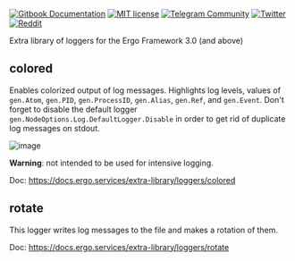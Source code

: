[![Gitbook Documentation](https://img.shields.io/badge/GitBook-Documentation-f37f40?style=plastic&logo=gitbook&logoColor=white&style=flat)](https://docs.ergo.services/extra-library/loggers)
[![MIT license](https://img.shields.io/badge/license-MIT-brightgreen.svg)](https://opensource.org/licenses/MIT)
[![Telegram Community](https://img.shields.io/badge/Telegram-ergo__services-229ed9?style=flat&logo=telegram&logoColor=white)](https://t.me/ergo_services)
[![Twitter](https://img.shields.io/badge/Twitter-ergo__services-00acee?style=flat&logo=twitter&logoColor=white)](https://twitter.com/ergo_services)
[![Reddit](https://img.shields.io/badge/Reddit-r/ergo__services-ff4500?style=plastic&logo=reddit&logoColor=white&style=flat)](https://reddit.com/r/ergo_services)

Extra library of loggers for the Ergo Framework 3.0 (and above)

## colored
Enables colorized output of log messages. Highlights log levels, values of `gen.Atom`, `gen.PID`, `gen.ProcessID`, `gen.Alias`, `gen.Ref`, and `gen.Event`.
Don't forget to disable the default logger `gen.NodeOptions.Log.DefaultLogger.Disable` in order to get rid of duplicate log messages on stdout.

![image](https://github.com/ergo-services/logger/assets/118860/bbe38476-a507-45d4-b430-e98eb41a188a)

**Warning**: not intended to be used for intensive logging.

Doc: https://docs.ergo.services/extra-library/loggers/colored

## rotate
This logger writes log messages to the file and makes a rotation of them.

Doc: https://docs.ergo.services/extra-library/loggers/rotate

